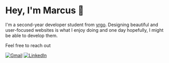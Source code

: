 # Hey, I'm Marcus 👋

I'm a second-year developer student from [yrgo](https://github.com/yrgo). Designing beautiful and user-focused websites is what I enjoy doing and one day hopefully, I might be able to develop them.

Feel free to reach out

[![Gmail](https://img.shields.io/badge/Gmail-D14836?style=for-the-badge&logo=gmail&logoColor=white)](mailto:marcus.hagerstrand@gmail.com)
[![LinkedIn](https://img.shields.io/badge/linkedin-%230077B5.svg?style=for-the-badge&logo=linkedin&logoColor=white)](https://www.linkedin.com/in/marcus-h%C3%A4gerstrand-218b22a5/)
